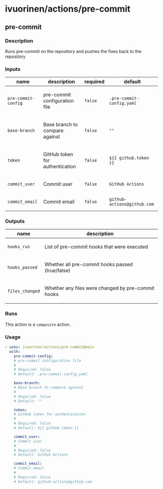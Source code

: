 # ivuorinen/actions/pre-commit

## pre-commit

### Description

Runs pre-commit on the repository and pushes the fixes back to the repository

### Inputs

| name                | description                            | required | default                     |
|---------------------|----------------------------------------|----------|-----------------------------|
| `pre-commit-config` | <p>pre-commit configuration file</p>   | `false`  | `.pre-commit-config.yaml`   |
| `base-branch`       | <p>Base branch to compare against</p>  | `false`  | `""`                        |
| `token`             | <p>GitHub token for authentication</p> | `false`  | `${{ github.token }}`       |
| `commit_user`       | <p>Commit user</p>                     | `false`  | `GitHub Actions`            |
| `commit_email`      | <p>Commit email</p>                    | `false`  | `github-actions@github.com` |

### Outputs

| name            | description                                               |
|-----------------|-----------------------------------------------------------|
| `hooks_run`     | <p>List of pre-commit hooks that were executed</p>        |
| `hooks_passed`  | <p>Whether all pre-commit hooks passed (true/false)</p>   |
| `files_changed` | <p>Whether any files were changed by pre-commit hooks</p> |

### Runs

This action is a `composite` action.

### Usage

```yaml
- uses: ivuorinen/actions/pre-commit@main
  with:
    pre-commit-config:
    # pre-commit configuration file
    #
    # Required: false
    # Default: .pre-commit-config.yaml

    base-branch:
    # Base branch to compare against
    #
    # Required: false
    # Default: ""

    token:
    # GitHub token for authentication
    #
    # Required: false
    # Default: ${{ github.token }}

    commit_user:
    # Commit user
    #
    # Required: false
    # Default: GitHub Actions

    commit_email:
    # Commit email
    #
    # Required: false
    # Default: github-actions@github.com
```

